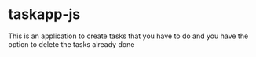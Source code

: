 # taskapp-js

This is an application to create tasks that you have to do and you have the option to delete the tasks already done
